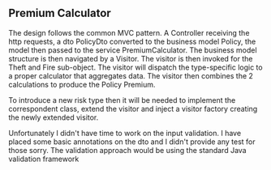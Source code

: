 ## Premium Calculator

The design follows the common MVC pattern. A Controller receiving the http requests, 
a dto PolicyDto converted to the business model Policy, the model then passed to the service PremiumCalculator.
The business model structure is then navigated by a Visitor. The visitor is then invoked for the Theft and Fire sub-object.
The visitor will dispatch the type-specific logic to a proper calculator that aggregates data.
The visitor then combines the 2 calculations to produce the Policy Premium.

To introduce a new risk type then it will be needed to implement the correspondent class, 
extend the visitor and inject a visitor factory creating the newly extended visitor.

Unfortunately I didn't have time to work on the input validation. 
I have placed some basic annotations on the dto and I didn't provide any test for those sorry. 
The validation approach would be using the standard Java validation framework    
